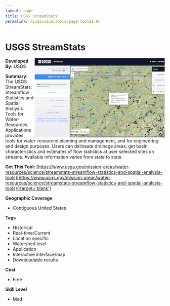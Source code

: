 ```yaml
---
layout: page
title: USGS StreamStats
permalink: /individualtools/page-tool81.0/
---
```

# USGS StreamStats

<img src="/images/scaled_250_400/TOOLID_81.0_ScreenCapture-1.png" style="max-height:250px;max-width:400;" align="right"/>

**Developed By:** USGS

**Summary:** The USGS StreamStats: Streamflow Statistics and Spatial Analysis Tools for Water-Resources Applications provides tools for water-resources planning and management, and for engineering and design purposes. Users can delineate drainage areas, get basin characteristics and estimates of flow statistics at user selected sites on streams. Available information varies from state to state.

**Get This Tool:** [https://www.usgs.gov/mission-areas/water-resources/science/streamstats-streamflow-statistics-and-spatial-analysis-tools](https://www.usgs.gov/mission-areas/water-resources/science/streamstats-streamflow-statistics-and-spatial-analysis-tools){:target='blank'}

**Geographic Coverage**

* Contiguous United States

**Tags**

*  Historical 
*  Real-time/Current
*  Location specific
*  Watershed level
*  Application
*  Interactive interface/map
*  Downloadable results

**Cost**

* Free

**Skill Level**

* Med
